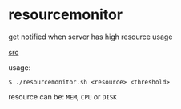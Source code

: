 # resourcemonitor

get notified when server has high resource usage

[src](https://git.bdeak.net/resourcemonitor)

usage:

	$ ./resourcemonitor.sh <resource> <threshold>

resource can be: `MEM`, `CPU` or `DISK`
